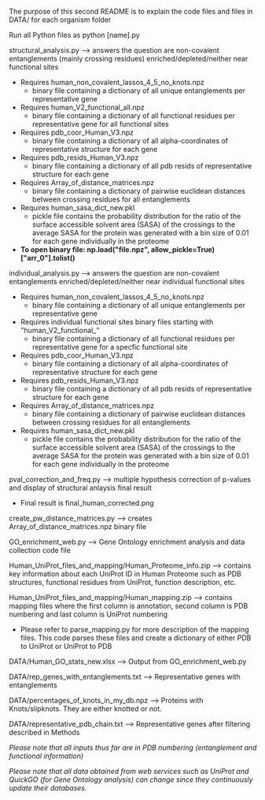 
The purpose of this second README is to explain the code files and files in DATA/ for each organism folder

Run all Python files as python [name].py

structural_analysis.py --> answers the question are non-covalent entanglements (mainly crossing residues) enriched/depleted/neither near functional sites

- Requires human_non_covalent_lassos_4_5_no_knots.npz 
  - binary file containing a dictionary of all unique entanglements per representative gene 
- Requires human_V2_functional_all.npz
  - binary file containing a dictionary of all functional residues per representative gene for all functional sites
- Requires pdb_coor_Human_V3.npz
  - binary file containing a dictionary of all alpha-coordinates of representative structure for each gene 
- Requires pdb_resids_Human_V3.npz
  - binary file containing a dictionary of all pdb resids of representative structure for each gene
- Requires Array_of_distance_matrices.npz
  - binary file containing a dictionary of pairwise euclidean distances between crossing residues for all entanglements
- Requires human_sasa_dict_new.pkl
  - pickle file contains the probability distribution for the ratio of the surface accessible solvent area (SASA) of the crossings to the average SASA for the protein was generated with a bin size of 0.01 for each gene individually in the proteome
- **To open binary file: np.load("file.npz", allow_pickle=True)["arr_0"].tolist()**

individual_analysis.py --> answers the question are non-covalent entanglements enriched/depleted/neither near individual functional sites

- Requires human_non_covalent_lassos_4_5_no_knots.npz 
  - binary file containing a dictionary of all unique entanglements per representative gene 
- Requires individual functional sites binary files starting with "human_V2_functional_"
  - binary file containing a dictionary of all functional residues per representative gene for a specfic functional site
- Requires pdb_coor_Human_V3.npz
  - binary file containing a dictionary of all alpha-coordinates of representative structure for each gene 
- Requires pdb_resids_Human_V3.npz
  - binary file containing a dictionary of all pdb resids of representative structure for each gene
- Requires Array_of_distance_matrices.npz
  - binary file containing a dictionary of pairwise euclidean distances between crossing residues for all entanglements
- Requires human_sasa_dict_new.pkl
  - pickle file contains the probability distribution for the ratio of the surface accessible solvent area (SASA) of the crossings to the average SASA for the protein was generated with a bin size of 0.01 for each gene individually in the proteome

pval_correction_and_freq.py --> multiple hypothesis correction of p-values and display of structural anlaysis final result
  - Final result is final_human_corrected.png

create_pw_distance_matrices.py --> creates Array_of_distance_matrices.npz binary file

GO_enrichment_web.py --> Gene Ontology enrichment analysis and data collection code file

Human_UniProt_files_and_mapping/Human_Proteome_info.zip --> contains key information about each UniProt ID in Human Proteome such as PDB structures, functional residues from UniProt, function description, etc. 

Human_UniProt_files_and_mapping/Human_mapping.zip --> contains mapping files where the first column is annotation, second column is PDB numbering and last column is UniProt numbering
  - Please refer to parse_mapping.py for more description of the mapping files. This code parses these files and create a dictionary of either PDB to UniProt or UniProt to PDB 

DATA/Human_GO_stats_new.xlsx --> Output from GO_enrichment_web.py

DATA/rep_genes_with_entanglements.txt --> Representative genes with entanglements

DATA/percentages_of_knots_in_my_db.npz --> Proteins with Knots/slipknots. They are either knotted or not. 

DATA/representative_pdb_chain.txt --> Representative genes after filtering described in Methods

*Please note that all inputs thus far are in PDB numbering (entanglement and functional information)*

*Please note that all data obtained from web services such as UniProt and QuickGO (for Gene Ontology analysis) can change since they continuously update their databases.*
